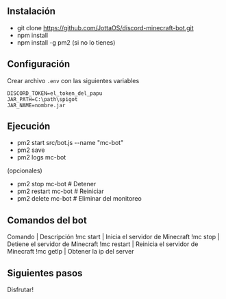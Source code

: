 ## Instalación

- git clone https://github.com/JottaOS/discord-minecraft-bot.git
- npm install
- npm install -g pm2 (si no lo tienes)

## Configuración

Crear archivo `.env` con las siguientes variables

```
DISCORD_TOKEN=el_token_del_papu
JAR_PATH=C:\path\spigot
JAR_NAME=nombre.jar
```

## Ejecución

- pm2 start src/bot.js --name "mc-bot"
- pm2 save
- pm2 logs mc-bot

(opcionales)

- pm2 stop mc-bot # Detener
- pm2 restart mc-bot # Reiniciar
- pm2 delete mc-bot # Eliminar del monitoreo

## Comandos del bot

Comando | Descripción
!mc start | Inicia el servidor de Minecraft
!mc stop | Detiene el servidor de Minecraft
!mc restart | Reinicia el servidor de Minecraft
!mc getIp | Obtener la ip del server

## Siguientes pasos

Disfrutar!
